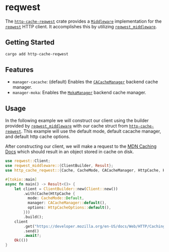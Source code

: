 # reqwest

The [`http-cache-reqwest`](https://github.com/06chaynes/http-cache/tree/latest/http-cache-reqwest) crate provides a [`Middleware`](https://docs.rs/http-cache/latest/http_cache/trait.Middleware.html) implementation for the [`reqwest`](https://github.com/seanmonstar/reqwest) HTTP client. It accomplishes this by utilizing [`reqwest_middleware`](https://github.com/TrueLayer/reqwest-middleware).

## Getting Started

```sh
cargo add http-cache-reqwest
```

## Features

- `manager-cacache`: (default) Enables the [`CACacheManager`](https://docs.rs/http-cache/latest/http_cache/struct.CACacheManager.html) backend cache manager.
- `manager-moka`: Enables the [`MokaManager`](https://docs.rs/http-cache/latest/http_cache/struct.MokaManager.html) backend cache manager.

## Usage

In the following example we will construct our client using the builder provided by [`reqwest_middleware`](https://github.com/TrueLayer/reqwest-middleware) with our cache struct from [`http-cache-reqwest`](https://github.com/06chaynes/http-cache/tree/latest/http-cache-reqwest). This example will use the default mode, default cacache manager, and default http cache options.

After constructing our client, we will make a request to the [MDN Caching Docs](https://developer.mozilla.org/en-US/docs/Web/HTTP/Caching) which should result in an object stored in cache on disk.

```rust
use reqwest::Client;
use reqwest_middleware::{ClientBuilder, Result};
use http_cache_reqwest::{Cache, CacheMode, CACacheManager, HttpCache, HttpCacheOptions};

#[tokio::main]
async fn main() -> Result<()> {
    let client = ClientBuilder::new(Client::new())
        .with(Cache(HttpCache {
          mode: CacheMode::Default,
          manager: CACacheManager::default(),
          options: HttpCacheOptions::default(),
        }))
        .build();
    client
        .get("https://developer.mozilla.org/en-US/docs/Web/HTTP/Caching")
        .send()
        .await?;
    Ok(())
}
```

